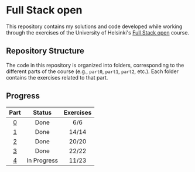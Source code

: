 # Full Stack open

This repository contains my solutions and code developed while working through the exercises of the University of Helsinki's [Full Stack open](https://fullstackopen.com/en/) course.

## Repository Structure

The code in this repository is organized into folders, corresponding to the different parts of the course (e.g., `part0`, `part1`, `part2`, etc.). Each folder contains the exercises related to that part.

## Progress

| Part          | Status      | Exercises |
| :-----------: | :---------: | :-------: |
| [0](./part0/) | Done        | 6/6       |
| [1](./part1/) | Done        | 14/14     |
| [2](./part2/) | Done        | 20/20     |
| [3](./part3/) | Done        | 22/22     |
| [4](./part4/) | In Progress | 11/23     |
